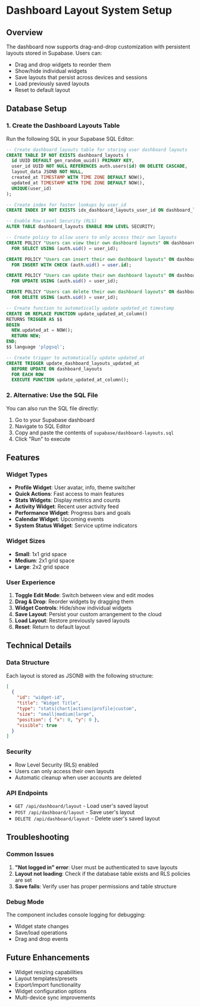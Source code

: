 # Dashboard Layout System Setup

## Overview

The dashboard now supports drag-and-drop customization with persistent layouts stored in Supabase. Users can:

- Drag and drop widgets to reorder them
- Show/hide individual widgets
- Save layouts that persist across devices and sessions
- Load previously saved layouts
- Reset to default layout

## Database Setup

### 1. Create the Dashboard Layouts Table

Run the following SQL in your Supabase SQL Editor:

```sql
-- Create dashboard_layouts table for storing user dashboard layouts
CREATE TABLE IF NOT EXISTS dashboard_layouts (
  id UUID DEFAULT gen_random_uuid() PRIMARY KEY,
  user_id UUID NOT NULL REFERENCES auth.users(id) ON DELETE CASCADE,
  layout_data JSONB NOT NULL,
  created_at TIMESTAMP WITH TIME ZONE DEFAULT NOW(),
  updated_at TIMESTAMP WITH TIME ZONE DEFAULT NOW(),
  UNIQUE(user_id)
);

-- Create index for faster lookups by user_id
CREATE INDEX IF NOT EXISTS idx_dashboard_layouts_user_id ON dashboard_layouts(user_id);

-- Enable Row Level Security (RLS)
ALTER TABLE dashboard_layouts ENABLE ROW LEVEL SECURITY;

-- Create policy to allow users to only access their own layouts
CREATE POLICY "Users can view their own dashboard layouts" ON dashboard_layouts
  FOR SELECT USING (auth.uid() = user_id);

CREATE POLICY "Users can insert their own dashboard layouts" ON dashboard_layouts
  FOR INSERT WITH CHECK (auth.uid() = user.id);

CREATE POLICY "Users can update their own dashboard layouts" ON dashboard_layouts
  FOR UPDATE USING (auth.uid() = user_id);

CREATE POLICY "Users can delete their own dashboard layouts" ON dashboard_layouts
  FOR DELETE USING (auth.uid() = user_id);

-- Create function to automatically update updated_at timestamp
CREATE OR REPLACE FUNCTION update_updated_at_column()
RETURNS TRIGGER AS $$
BEGIN
  NEW.updated_at = NOW();
  RETURN NEW;
END;
$$ language 'plpgsql';

-- Create trigger to automatically update updated_at
CREATE TRIGGER update_dashboard_layouts_updated_at
  BEFORE UPDATE ON dashboard_layouts
  FOR EACH ROW
  EXECUTE FUNCTION update_updated_at_column();
```

### 2. Alternative: Use the SQL File

You can also run the SQL file directly:

1. Go to your Supabase dashboard
2. Navigate to SQL Editor
3. Copy and paste the contents of `supabase/dashboard-layouts.sql`
4. Click "Run" to execute

## Features

### Widget Types

- **Profile Widget**: User avatar, info, theme switcher
- **Quick Actions**: Fast access to main features
- **Stats Widgets**: Display metrics and counts
- **Activity Widget**: Recent user activity feed
- **Performance Widget**: Progress bars and goals
- **Calendar Widget**: Upcoming events
- **System Status Widget**: Service uptime indicators

### Widget Sizes

- **Small**: 1x1 grid space
- **Medium**: 2x1 grid space
- **Large**: 2x2 grid space

### User Experience

1. **Toggle Edit Mode**: Switch between view and edit modes
2. **Drag & Drop**: Reorder widgets by dragging them
3. **Widget Controls**: Hide/show individual widgets
4. **Save Layout**: Persist your custom arrangement to the cloud
5. **Load Layout**: Restore previously saved layouts
6. **Reset**: Return to default layout

## Technical Details

### Data Structure

Each layout is stored as JSONB with the following structure:

```json
[
  {
    "id": "widget-id",
    "title": "Widget Title",
    "type": "stats|chart|actions|profile|custom",
    "size": "small|medium|large",
    "position": { "x": 0, "y": 0 },
    "visible": true
  }
]
```

### Security

- Row Level Security (RLS) enabled
- Users can only access their own layouts
- Automatic cleanup when user accounts are deleted

### API Endpoints

- `GET /api/dashboard/layout` - Load user's saved layout
- `POST /api/dashboard/layout` - Save user's layout
- `DELETE /api/dashboard/layout` - Delete user's saved layout

## Troubleshooting

### Common Issues

1. **"Not logged in" error**: User must be authenticated to save layouts
2. **Layout not loading**: Check if the database table exists and RLS policies are set
3. **Save fails**: Verify user has proper permissions and table structure

### Debug Mode

The component includes console logging for debugging:

- Widget state changes
- Save/load operations
- Drag and drop events

## Future Enhancements

- Widget resizing capabilities
- Layout templates/presets
- Export/import functionality
- Widget configuration options
- Multi-device sync improvements
